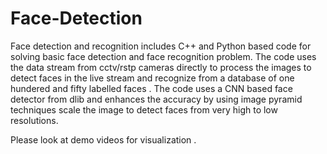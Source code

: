 # Face-Detection
Face detection and recognition includes C++ and Python based code for solving basic face detection and face recognition problem.
The code uses the data stream from cctv/rstp cameras directly to process the images to detect faces in the live stream and recognize from a database of one hundered and fifty labelled faces .
The code uses a CNN based face detector from dlib and enhances the accuracy by using image pyramid techniques scale the image to detect faces from very high to low resolutions.

Please look at demo videos for visualization .
